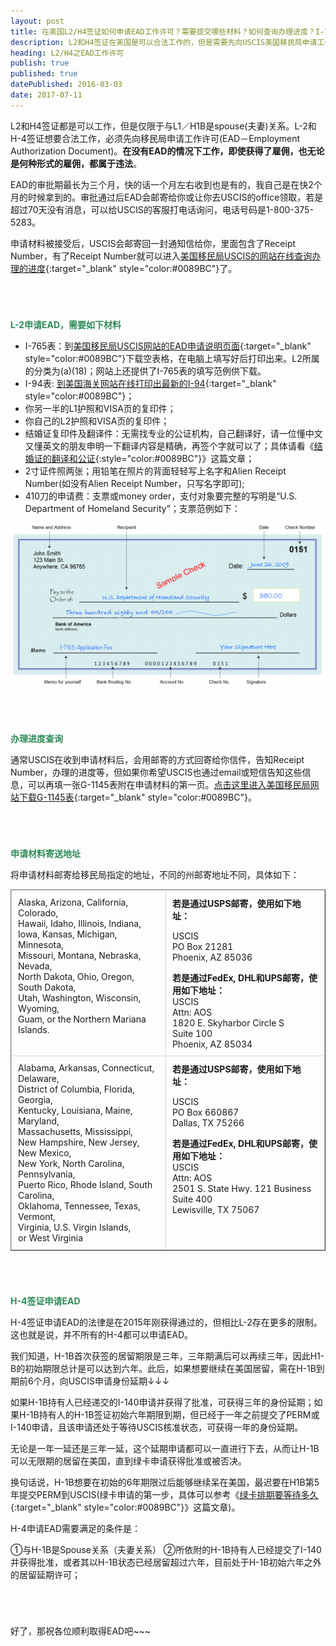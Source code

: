 ```yaml
---
layout: post
title: 在美国L2/H4签证如何申请EAD工作许可？需要提交哪些材料？如何查询办理进度？I-765是什么？
description: L2和H4签证在美国是可以合法工作的，但是需要先向USCIS美国移民局申请工作许可EAD。需要填写表格I-765。提交的中国结婚证需翻译和公证。
heading: L2/H4之EAD工作许可
publish: true
published: true
datePublished: 2016-03-03
date: 2017-07-11
---
```



<span class="dropcap">L2</span>和H4签证都是可以工作，但是仅限于与L1／H1B是spouse(夫妻)关系。L-2和H-4签证想要合法工作，必须先向移民局申请工作许可(EAD－Employment Authorization Document)。**在没有EAD的情况下工作，即使获得了雇佣，也无论是何种形式的雇佣，都属于违法**。

EAD的审批期最长为三个月，快的话一个月左右收到也是有的，我自己是在快2个月的时候拿到的。审批通过后EAD会邮寄给你或让你去USCIS的office领取，若是超过70天没有消息，可以给USCIS的客服打电话询问，电话号码是1-800-375-5283。

申请材料被接受后，USCIS会邮寄回一封通知信给你，里面包含了Receipt Number，有了Receipt Number就可以进入[美国移民局USCIS的网站在线查询办理的进度](https://egov.uscis.gov/casestatus/landing.do){:target="_blank" style="color:#0089BC"}了。

<p style="margin-bottom:70px"></p>

<span style="color:#2e8b57">**L-2申请EAD，需要如下材料**</span><br>

* I-765表：到[美国移民局USCIS网站的EAD申请说明页面](http://www.uscis.gov/i-765){:target="_blank" style="color:#0089BC"}下载空表格，在电脑上填写好后打印出来。L2所属的分类为(a)(18)；网站上还提供了I-765表的填写范例供下载。
* I-94表: [到美国海关网站在线打印出最新的I-94](https://i94.cbp.dhs.gov/I94/consent.html;jsessionid=rJV4WckYKvJc1mRy1GGrnljRPGdrbX2047wQgpQnhlQf72v7p1vF!1808615784){:target="_blank" style="color:#0089BC"}；
* 你另一半的L1护照和VISA页的复印件；
* 你自己的L2护照和VISA页的复印件；
* 结婚证复印件及翻译件：无需找专业的公证机构，自己翻译好，请一位懂中文又懂英文的朋友申明一下翻译内容是精确，再签个字就可以了；具体请看《[结婚证的翻译和公证](/the-marriage-certificate-translation-and-notarization/){:style="color:#0089BC"}》这篇文章；
* 2寸证件照两张；用铅笔在照片的背面轻轻写上名字和Alien Receipt Number(如没有Alien Receipt Number，只写名字即可);
* 410刀的申请费：支票或money order，支付对象要完整的写明是“U.S. Department of Homeland Security”；支票范例如下：

<p itemprop="image" itemscope="" itemtype="https://schema.org/ImageObject">
<img src="/assets/img/sample-check.png" alt="支票"/>
<meta itemprop="url" content="https://www.blogus123.com/assets/img/sample-check.png"/>
<meta itemprop="width" content="800"/>
<meta itemprop="height" content="414"/>
</p>

<p style="margin-bottom:70px"></p>

<span style="color:#2e8b57">**办理进度查询**</span><br>

通常USCIS在收到申请材料后，会用邮寄的方式回寄给你信件，告知Receipt Number，办理的进度等，但如果你希望USCIS也通过email或短信告知这些信息，可以再填一张G-1145表附在申请材料的第一页。[点击这里进入美国移民局网站下载G-1145表](http://www.uscis.gov/sites/default/files/files/form/g-1145.pdf){:target="_blank" style="color:#0089BC"}。

<p style="margin-bottom:70px"></p>

<span style="color:#2e8b57">**申请材料寄送地址**</span><br>

将申请材料邮寄给移民局指定的地址，不同的州邮寄地址不同，具体如下：

<table style="border-collapse: collapse; table-layout: fixed;" border="1" width="100%" cellspacing="0" cellpadding="2" data-mce-style="border-collapse: collapse; table-layout: fixed;" data-mce-selected="1"><tbody><tr><td style="padding: 10.0px; margin: 0.0px; border: 1.0px solid #d9d9d9;" colspan="1" rowspan="1" valign="top" data-mce-style="padding: 10.0px; margin: 0.0px; border: 1.0px solid #d9d9d9;">Alaska, Arizona, California, Colorado,<br clear="none">Hawaii, Idaho, Illinois, Indiana,<br clear="none">Iowa, Kansas, Michigan, Minnesota,<br clear="none">Missouri, Montana, Nebraska, Nevada,<br clear="none">North Dakota, Ohio, Oregon, South Dakota,<br clear="none">Utah, Washington, Wisconsin, Wyoming,<br clear="none">Guam, or the&nbsp;Northern Mariana Islands.<br clear="none"></td><td style="padding: 10.0px; margin: 0.0px; border: 1.0px solid #d9d9d9;" colspan="1" rowspan="1" valign="top" data-mce-style="padding: 10.0px; margin: 0.0px; border: 1.0px solid #d9d9d9;"><div><span><strong>若是通过USPS邮寄，使用如下地址：</strong></span></div><div><p>USCIS<br clear="none">PO Box 21281<br clear="none">Phoenix, AZ 85036</p><div><span><strong>若是通过<strong>FedEx, DHL和UPS邮寄</strong>，使用如下地址：</strong></span></div><div>USCIS<br clear="none">Attn: AOS<br clear="none">1820 E. Skyharbor Circle S<br clear="none">Suite 100<br clear="none">Phoenix, AZ 85034</div></div></td></tr><tr><td style="padding: 10.0px; margin: 0.0px; border: 1.0px solid #d9d9d9;" colspan="1" rowspan="1" valign="top" data-mce-style="padding: 10.0px; margin: 0.0px; border: 1.0px solid #d9d9d9;">Alabama, Arkansas, Connecticut, Delaware,<br clear="none">District of Columbia, Florida, Georgia,<br clear="none">Kentucky, Louisiana, Maine, Maryland,<br clear="none">Massachusetts, Mississippi,<br clear="none">New Hampshire, New Jersey, New Mexico,<br clear="none">New York, North Carolina, Pennsylvania,<br clear="none">Puerto Rico, Rhode Island, South Carolina,<br clear="none">Oklahoma, Tennessee, Texas, Vermont,<br clear="none">Virginia, U.S. Virgin Islands,<br clear="none">or West Virginia<br clear="none"></td><td style="padding: 10.0px; margin: 0.0px; border: 1.0px solid #d9d9d9;" colspan="1" rowspan="1" valign="top" data-mce-style="padding: 10.0px; margin: 0.0px; border: 1.0px solid #d9d9d9;"><div><span><strong>若是通过USPS邮寄，使用如下地址：</strong></span></div><div><p>USCIS<br clear="none">PO Box 660867<br clear="none">Dallas, TX 75266</p><div><span><strong>若是通过<strong>FedEx, DHL和UPS邮寄</strong>，使用如下地址：</strong></span></div><div>USCIS<br clear="none">Attn: AOS<br clear="none">2501 S. State Hwy. 121 Business<br clear="none">Suite 400<br clear="none">Lewisville, TX 75067</div></div></td></tr></tbody></table>

<p style="margin-bottom:70px"></p>

<span style="color:#2e8b57">**H-4签证申请EAD**</span><br>

H-4签证申请EAD的法律是在2015年刚获得通过的，但相比L-2存在更多的限制。这也就是说，并不所有的H-4都可以申请EAD。

我们知道，H-1B首次获签的居留期限是三年，三年期满后可以再续三年，因此H1-B的初始期限总计是可以达到六年。此后，如果想要继续在美国居留，需在H-1B到期前6个月，向USCIS申请身份延期↓↓↓

如果H-1B持有人已经递交的I-140申请并获得了批准，可获得三年的身份延期；如果H-1B持有人的H-1B签证初始六年期限到期，但已经于一年之前提交了PERM或I-140申请，且该申请还处于等待USCIS核准状态，可获得一年的身份延期。

无论是一年一延还是三年一延，这个延期申请都可以一直进行下去，从而让H-1B可以无限期的居留在美国，直到绿卡申请获得批准或被否决。

换句话说，H-1B想要在初始的6年期限过后能够继续呆在美国，最迟要在H1B第5年提交PERM到USCIS(绿卡申请的第一步，具体可以参考《[绿卡排期要等待多久](https://www.blogus123.com/green-card/){:target="_blank" style="color:#0089BC"}》这篇文章)。

H-4申请EAD需要满足的条件是：

①与H-1B是Spouse关系（夫妻关系）
②所依附的H-1B持有人已经提交了I-140并获得批准，或者其以H-1B状态已经居留超过六年，目前处于H-1B初始六年之外的居留延期许可；

<p style="margin-bottom:70px"></p>

好了，那祝各位顺利取得EAD吧~~~

<p style="margin-bottom:70px"></p>
